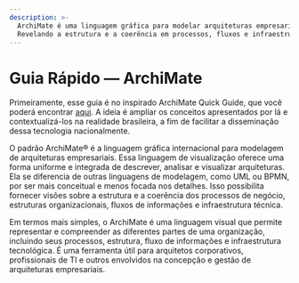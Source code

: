 ```yaml
---
description: >-
  ArchiMate é uma linguagem gráfica para modelar arquiteturas empresariais.
  Revelando a estrutura e a coerência em processos, fluxos e infraestrutura.
---
```


# Guia Rápido — ArchiMate

Primeiramente, esse guia é no inspirado ArchiMate Quick Guide, que você poderá encontrar [aqui](https://archimatetool.gitbook.io/quick\_guide/). A ideia é ampliar os conceitos apresentados por lá e contextualizá-los na realidade brasileira, a fim de facilitar a disseminação dessa tecnologia nacionalmente.

O padrão ArchiMate® é a linguagem gráfica internacional para modelagem de arquiteturas empresariais. Essa linguagem de visualização oferece uma forma uniforme e integrada de descrever, analisar e visualizar arquiteturas. Ela se diferencia de outras linguagens de modelagem, como UML ou BPMN, por ser mais conceitual e menos focada nos detalhes. Isso possibilita fornecer visões sobre a estrutura e a coerência dos processos de negócio, estruturas organizacionais, fluxos de informações e infraestrutura técnica.

Em termos mais simples, o ArchiMate é uma linguagem visual que permite representar e compreender as diferentes partes de uma organização, incluindo seus processos, estrutura, fluxo de informações e infraestrutura tecnológica. É uma ferramenta útil para arquitetos corporativos, profissionais de TI e outros envolvidos na concepção e gestão de arquiteturas empresariais.
